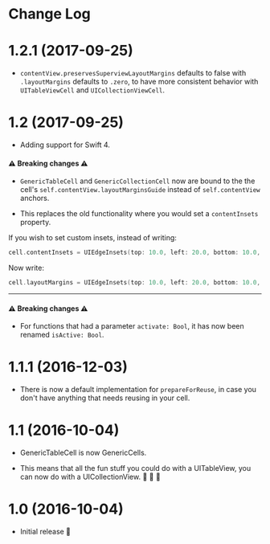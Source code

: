# Change Log

# 1.2.1 (2017-09-25)

- `contentView.preservesSuperviewLayoutMargins` defaults to false with `.layoutMargins` defaults to `.zero`, to have more consistent behavior with `UITableViewCell` and `UICollectionViewCell`.

# 1.2 (2017-09-25)

- Adding support for Swift 4.

#### ⚠️ Breaking changes ⚠️

- `GenericTableCell` and `GenericCollectionCell` now are bound to the the cell's `self.contentView.layoutMarginsGuide` instead of `self.contentView` anchors. 

- This replaces the old functionality where you would set a `contentInsets` property. 

If you wish to set custom insets, instead of writing:

```swift
cell.contentInsets = UIEdgeInsets(top: 10.0, left: 20.0, bottom: 10.0, right: 20.0)
```

Now write:

```swift
cell.layoutMargins = UIEdgeInsets(top: 10.0, left: 20.0, bottom: 10.0, right: 20.0)
```

--- 
#### ⚠️ Breaking changes ⚠️

- For functions that had a parameter `activate: Bool`, it has now been renamed `isActive: Bool`.

# 1.1.1 (2016-12-03)

- There is now a default implementation for `prepareForReuse`, in case you don't have anything that needs reusing in your cell.

# 1.1 (2016-10-04)

- GenericTableCell is now GenericCells.

- This means that all the fun stuff you could do with a UITableView, you can now do with a UICollectionView. 🎊 🦁 🎊


# 1.0 (2016-10-04)

- Initial release 🎉
